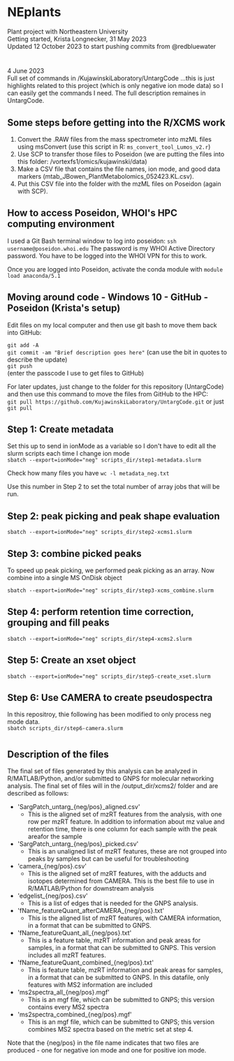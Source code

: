 # NEplants
Plant project with Northeastern University\
Getting started, Krista Longnecker, 31 May 2023\
Updated 12 October 2023 to start pushing commits from @redbluewater

# 
4 June 2023\
Full set of commands in /KujawinskiLaboratory/UntargCode ...this is just highlights related to this project (which is only negative ion mode data) so I can easily get the commands I need. The full description remaines in UntargCode.

## Some steps before getting into the R/XCMS work
1. Convert the .RAW files from the mass spectrometer into mzML files using msConvert (use this script in R: ``ms_convert_tool_Lumos_v2.r``)
2. Use SCP to transfer those files to Poseidon (we are putting the files into this folder: /vortexfs1/omics/kujawinski/data)
3. Make a CSV file that contains the file names, ion mode, and good data markers (mtab_JBowen_PlantMetabolomics_052423.KL.csv).
4. Put this CSV file into the folder with the mzML files on Poseidon (again with SCP). 

## How to access Poseidon, WHOI's HPC computing environment
I used a Git Bash terminal window to log into poseidon:
```ssh username@poseidon.whoi.edu```
The password is my WHOI Active Directory password. You have to be logged into the WHOI VPN for this to work. 

Once you are logged into Poseidon, activate the conda module with ```module load anaconda/5.1```

## Moving around code - Windows 10 - GitHub - Poseidon (Krista's setup)
Edit files on my local computer and then use git bash to move them back into GitHub:

```git add -A```\
```git commit -am "Brief description goes here"``` (can use the bit in quotes to describe the update)\
```git push```\
(enter the passcode I use to get files to GitHub)

For later updates, just change to the folder for this repository (UntargCode) and then use this command to move the files from GitHub to the HPC:\
```git pull https://github.com/KujawinskiLaboratory/UntargCode.git``` or just ```git pull```

## Step 1: Create metadata
Set this up to send in ionMode as a variable so I don't have to edit all the slurm scripts each time I change ion mode\
```sbatch --export=ionMode="neg" scripts_dir/step1-metadata.slurm```

Check how many files you have 
```wc -l metadata_neg.txt```

Use this number in Step 2 to set the total number of array jobs that will be run.

## Step 2: peak picking and peak shape evaluation
```sbatch --export=ionMode="neg" scripts_dir/step2-xcms1.slurm```

## Step 3: combine picked peaks
To speed up peak picking, we performed peak picking as an array. Now combine into a single MS OnDisk object

```sbatch --export=ionMode="neg" scripts_dir/step3-xcms_combine.slurm```

## Step 4: perform retention time correction, grouping and fill peaks
```sbatch --export=ionMode="neg" scripts_dir/step4-xcms2.slurm```

## Step 5: Create an xset object 
```sbatch --export=ionMode="neg" scripts_dir/step5-create_xset.slurm```

## Step 6: Use CAMERA to create pseudospectra
In this repositroy, thie following has been modified to only process neg mode data.\
```sbatch scripts_dir/step6-camera.slurm```

#
## Description of the files
The final set of files generated by this analysis can be analyzed in R/MATLAB/Python, and/or submitted to GNPS for molecular networking analysis. 
The final set of files will in the /output_dir/xcms2/ folder and are described as follows:

* 'SargPatch_untarg_{neg/pos}_aligned.csv'
  * This is the aligned set of mzRT features from the analysis, with one row per mzRT feature. In addition to information about mz value and retention time, there is one column for each sample with the peak areafor the sample
* 'SargPatch_untarg_{neg/pos}_picked.csv'
  * This is an unaligned list of mzRT features, these are not grouped into peaks by samples but can be useful for troubleshooting
* 'camera_{neg/pos}.csv'
  * This is the aligned set of mzRT features, with the adducts and isotopes determined from CAMERA. This is the best file to use in R/MATLAB/Python for downstream analysis
* 'edgelist_{neg/pos}.csv'
  * This is a list of edges that is needed for the GNPS analysis.
* 'fName_featureQuant_afterCAMERA_{neg/pos}.txt'
  * This is the aligned list of mzRT features, with CAMERA information, in a format that can be submitted to GNPS.
* 'fName_featureQuant_all_{neg/pos}.txt'
  * This is a feature table, mzRT information and peak areas for samples, in a format that can be submitted to GNPS. This version includes all mzRT features.
* 'fName_featureQuant_combined_{neg/pos}.txt'
  * This is feature table, mzRT information and peak areas for samples, in a format that can be submitted to GNPS. In this datafile, only features with MS2 information are included
* 'ms2spectra_all_{neg/pos}.mgf'
  * This is an mgf file, which can be submitted to GNPS; this version contains every MS2 spectra 
* 'ms2spectra_combined_{neg/pos}.mgf'
  * This is an mgf file, which can be submitted to GNPS; this version combines MS2 spectra based on the metric set at step 4.

Note that the {neg/pos} in the file name indicates that two files are produced - one for negative ion mode and one for positive ion mode.


